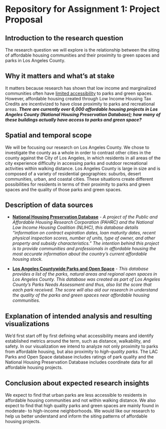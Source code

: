 
# Repository for Assignment 1: Project Proposal

## Introduction to the research question
The research question we will explore is the relationship between the siting of affordable housing communities and their proximity to green spaces and parks in Los Angeles County.

## Why it matters and what’s at stake
It matters because research has shown that low income and marginalized communities often have [limited accessibility](https://usc.data.socrata.com/stories/s/Access-to-Parks-and-Green-Space/uap8-77nz/) to parks and green spaces. However, affordable housing created through Low Income Housing Tax Credits are incentivized to have close proximity to parks and recreational areas. _**There are currently over 6,000 affordable housing projects in Los Angeles County (National Housing Preservation Database); how many of these buildings actually have access to parks and green space?**_

## Spatial and temporal scope
We will be focusing our research on Los Angeles County. We chose to investigate the county as a whole in order to contrast other cities in the county against the City of Los Angeles, in which residents in all areas of the city experience difficulty in accessing parks and outdoor recreational activities within walking distance. 
Los Angeles County is large in size and is composed of a variety of residential geographies: suburbs, desert communities, urban, and coastal cities. These situations create different possibilities for residents in terms of their proximity to parks and green spaces and the quality of those parks and green spaces.

## Description of data sources
- [**National Housing Preservation Database**](https://nhpd.preservationdatabase.org/Data) - *A project of the Public and Affordable Housing Research Corporation (PAHRC) and the National Low Income Housing Coalition (NLIHC), this database details “information on contract expiration dates, loan maturity dates, recent physical inspection scores, number of units, type of owner, and other property and subsidy characteristics.” The intention behind this project is to provide communities and professionals in affordable housing the most accurate information about the country’s current affordable housing stock.*

- [**Los Angeles Countywide Parks and Open Space**](https://egis-lacounty.hub.arcgis.com/datasets/countywide-parks-and-open-space-public-hosted/explore?location=33.896012%2C-118.188317%2C11.21&showTable=true) - *This database provides a list of the parks, natural areas and regional open spaces in Los Angeles County. This database was created as part of Los Angeles County’s Parks Needs Assessment and thus, also list the score that each park received. The score will also aid our research in understand the quality of the parks and green spaces near affordable housing communities.*

## Explanation of intended analysis and resulting visualizations
We’d first start off by first defining what accessibility means and identify established metrics around the term, such as distance, walkability, and safety. In our visualization we intend to analyze not only proximity to parks from affordable housing, but also proximity to *high-quality parks.* The LAC Parks and Open Space database includes ratings of park quality and the National Housing Preservation Database includes coordinate data for all affordable housing projects.

## Conclusion about expected research insights
We expect to find that urban parks are less accessible to residents in affordable housing communities and not within walking distance. We also expect to find that high quality parks and green spaces are mainly found in moderate- to high-income neighborhoods. We would like our research to help us better understand and inform the siting patterns of affordable housing projects.  

